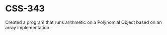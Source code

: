# CSS-343

Created a program that runs arithmetic on a Polynomial Object based on an array implementation.
